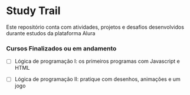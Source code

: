 # Study Trail

Este repositório conta com atividades, projetos e desafios desenvolvidos durante estudos da plataforma Alura

### Cursos Finalizados ou em andamento

- [ ] Lógica de programação I: os primeiros programas com Javascript e HTML
- [ ] Lógica de programação II: pratique com desenhos, animações e um jogo

